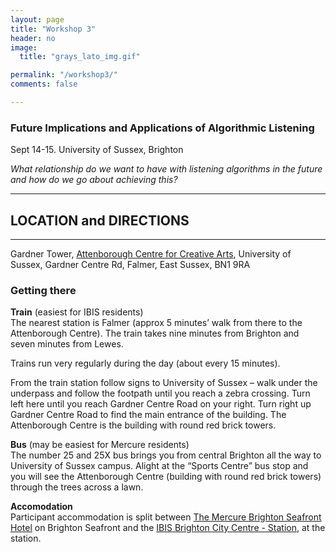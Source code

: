 ```yaml
---
layout: page
title: "Workshop 3"
header: no
image:
  title: "grays_lato_img.gif"

permalink: "/workshop3/"
comments: false

---
```







### Future Implications and Applications of Algorithmic Listening
Sept 14-15. University of Sussex, Brighton   

*What relationship do we want to have with listening algorithms in the future and how do we go about achieving this?*

----

## LOCATION and DIRECTIONS
----

Gardner Tower, [Attenborough Centre for Creative Arts](https://www.attenboroughcentre.com/), University of Sussex, Gardner Centre Rd, Falmer, East Sussex, BN1 9RA

### Getting there   
**Train** (easiest for IBIS residents)   
The nearest station is Falmer (approx 5 minutes’ walk from there to the Attenborough Centre). The train takes nine minutes from Brighton and seven minutes from Lewes.

Trains run very regularly during the day (about every 15 minutes).

From the train station follow signs to University of Sussex – walk under the underpass and follow the footpath until you reach a zebra crossing.  Turn left here until you reach Gardner Centre Road on your right.  Turn right up Gardner Centre Road to find the main entrance of the building.  The Attenborough Centre is the building with round red brick towers.

**Bus** (may be easiest for Mercure residents)   
The number 25 and 25X bus brings you from central Brighton all the way to University of Sussex campus.  Alight at the “Sports Centre” bus stop and you will see the Attenborough Centre (building with round red brick towers) through the trees across a lawn.

**Accomodation**   
Participant accommodation is split between  [The Mercure Brighton Seafront Hotel](http://www.mercure.com/gb/hotel-8335-mercure-brighton-seafront-hotel/index.shtml) on Brighton Seafront and the [IBIS Brighton City Centre - Station](http://www.ibis.com/gb/hotel-6444-ibis-brighton-city-centre-station/index.shtml), at the station.  
